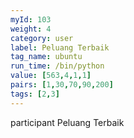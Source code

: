 ```yaml
---
myId: 103
weight: 4
category: user
label: Peluang Terbaik
tag_name: ubuntu
run_time: /bin/python
value: [563,4,1,1]
pairs: [1,30,70,90,200]
tags: [2,3]
---
```

participant Peluang Terbaik
